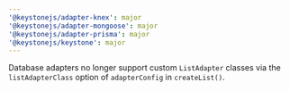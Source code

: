 ```yaml
---
'@keystonejs/adapter-knex': major
'@keystonejs/adapter-mongoose': major
'@keystonejs/adapter-prisma': major
'@keystonejs/keystone': major
---
```


Database adapters no longer support custom `ListAdapter` classes via the `listAdapterClass` option of `adapterConfig` in `createList()`.
